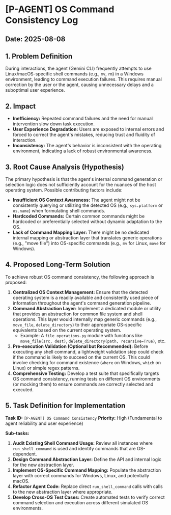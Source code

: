 # [P-AGENT] OS Command Consistency Log

## Date: 2025-08-08

## 1. Problem Definition

During interactions, the agent (Gemini CLI) frequently attempts to use Linux/macOS-specific shell commands (e.g., `mv`, `rm`) in a Windows environment, leading to command execution failures. This requires manual correction by the user or the agent, causing unnecessary delays and a suboptimal user experience.

## 2. Impact

-   **Inefficiency:** Repeated command failures and the need for manual intervention slow down task execution.
-   **User Experience Degradation:** Users are exposed to internal errors and forced to correct the agent's mistakes, reducing trust and fluidity of interaction.
-   **Inconsistency:** The agent's behavior is inconsistent with the operating environment, indicating a lack of robust environmental awareness.

## 3. Root Cause Analysis (Hypothesis)

The primary hypothesis is that the agent's internal command generation or selection logic does not sufficiently account for the nuances of the host operating system. Possible contributing factors include:

-   **Insufficient OS Context Awareness:** The agent might not be consistently querying or utilizing the detected OS (e.g., `sys.platform` or `os.name`) when formulating shell commands.
-   **Hardcoded Commands:** Certain common commands might be hardcoded or preferentially selected without dynamic adaptation to the OS.
-   **Lack of Command Mapping Layer:** There might be no dedicated internal mapping or abstraction layer that translates generic operations (e.g., "move file") into OS-specific commands (e.g., `mv` for Linux, `move` for Windows).

## 4. Proposed Long-Term Solution

To achieve robust OS command consistency, the following approach is proposed:

1.  **Centralized OS Context Management:** Ensure that the detected operating system is a readily available and consistently used piece of information throughout the agent's command generation pipeline.
2.  **Command Abstraction Layer:** Implement a dedicated module or utility that provides an abstraction for common file system and shell operations. This layer would internally map generic commands (e.g., `move_file`, `delete_directory`) to their appropriate OS-specific equivalents based on the current operating system.
    *   Example: A `file_operations.py` module with functions like `move_file(src, dest)`, `delete_directory(path, recursive=True)`, etc.
3.  **Pre-execution Validation (Optional but Recommended):** Before executing any shell command, a lightweight validation step could check if the command is likely to succeed on the current OS. This could involve checking for command existence (`where` on Windows, `which` on Linux) or simple regex patterns.
4.  **Comprehensive Testing:** Develop a test suite that specifically targets OS command consistency, running tests on different OS environments (or mocking them) to ensure commands are correctly selected and executed.

## 5. Task Definition for Implementation

**Task ID:** `[P-AGENT] OS Command Consistency`
**Priority:** High (Fundamental to agent reliability and user experience)

**Sub-tasks:**

1.  **Audit Existing Shell Command Usage:** Review all instances where `run_shell_command` is used and identify commands that are OS-dependent.
2.  **Design Command Abstraction Layer:** Define the API and internal logic for the new abstraction layer.
3.  **Implement OS-Specific Command Mapping:** Populate the abstraction layer with correct commands for Windows, Linux, and potentially macOS.
4.  **Refactor Agent Code:** Replace direct `run_shell_command` calls with calls to the new abstraction layer where appropriate.
5.  **Develop Cross-OS Test Cases:** Create automated tests to verify correct command selection and execution across different simulated OS environments.
